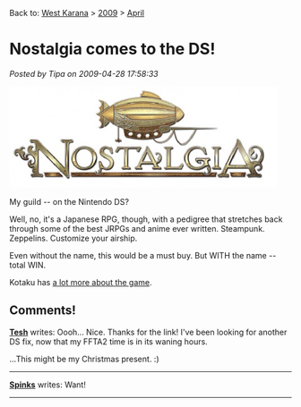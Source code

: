 Back to: [West Karana](/posts/westkarana.md) > [2009](/posts/2009/westkarana.md) > [April](./westkarana.md)
# Nostalgia comes to the DS!

*Posted by Tipa on 2009-04-28 17:58:33*

![nostalgia](../../../uploads/2009/04/nostalgia-479x181.jpg "nostalgia")

My guild -- on the Nintendo DS?

Well, no, it's a Japanese RPG, though, with a pedigree that stretches back through some of the best JRPGs and anime ever written. Steampunk. Zeppelins. Customize your airship.

Even without the name, this would be a must buy. But WITH the name -- total WIN.

Kotaku has [a lot more about the game](http://kotaku.com/5231391/rpg-dream-team-delivers-steampunk-nostalgia-to-the-ds).

## Comments!

**[Tesh](http://tishtoshtesh.wordpress.com/)** writes: Oooh...
Nice. Thanks for the link! I've been looking for another DS fix, now that my FFTA2 time is in its waning hours.

...This might be my Christmas present. :)

---

**[Spinks](http://spinksville.wordpress.com/)** writes: Want!

---

